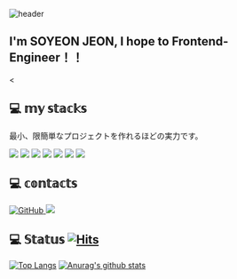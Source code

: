 
![header](https://capsule-render.vercel.app/api?type=slice&color=gradient&text=%20SOYEONJEON%20%20&height=200&fontSize=100)


##  I'm SOYEON JEON, I hope to Frontend-Engineer！！  

<

## 💻  𝕞𝕪 𝕤𝕥𝕒𝕔𝕜𝕤  

最小、限簡単なプロジェクトを作れるほどの実力です。  

<img src="https://img.shields.io/badge/Html-E34F26?style=for-the-badge&logo=HTML5&logoColor=white"/> <img src="https://img.shields.io/badge/CSS-1572B6?style=for-the-badge&logo=CSS3&logoColor=white"/> <img src="https://img.shields.io/badge/JavaScript-F7DF1E?style=for-the-badge&logo=JavaScript&logoColor=white"/> <img src="https://img.shields.io/badge/React-61DAFB?style=for-the-badge&logo=React&logoColor=white"/> <img src="https://img.shields.io/badge/JAVA-007396?style=for-the-badge&logo=JAVA&logoColor=white"/> <img src="https://img.shields.io/badge/ANDROID-3DDC84?style=for-the-badge&logo=Android&logoColor=white"/> <img src="https://img.shields.io/badge/MYSQL-4479A1?style=for-the-badge&logo=MySQL&logoColor=white"/>

## 💻  𝕔𝕠𝕟𝕥𝕒𝕔𝕥𝕤  
<a href = "https://github.com/soyeon0503"><img alt="GitHub" src="https://img.shields.io/badge/GitHub-94399E.svg?&style=for-the-badge&logo=GitHub&logoColor=white"/>
</a> <a href="bless0053@gmail.com">
<img src="https://img.shields.io/badge/Gmail-d14836?style=flat-square&logo=Gmail&logoColor=white&link=GMAIL"/>
</a>




## 💻  𝕊𝕥𝕒𝕥𝕦𝕤 [![Hits](https://hits.seeyoufarm.com/api/count/incr/badge.svg?url=https%3A%2F%2Fgithub.com%2Fsoyeon0503hit-counter&count_bg=%233D5BC8&title_bg=%23000000&icon=&icon_color=%23E7E7E7&title=hits&edge_flat=true)](https://hits.seeyoufarm.com)  
[![Top Langs](https://github-readme-stats.vercel.app/api/top-langs/?username=soyeon0503&layout=compact&theme=radicul)](https://github.com/metleeha)  [![Anurag's github stats](https://github-readme-stats.vercel.app/api?username=soyeon0503&show_icons=true&theme=radical)](https://github.com/{soyeon0503}/github-readme-stats)
    

